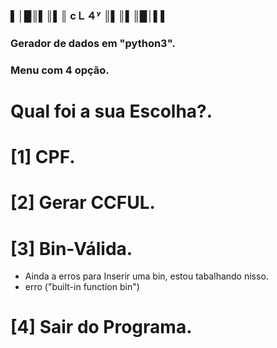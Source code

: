 ### ▌│█║▌║▌║ cＬ４ʸ ║▌║▌║█│▌▌
 

### Gerador de dados em "python3".  

### Menu com 4 opção.
# Qual foi a sua Escolha?.
# [1] CPF.
# [2] Gerar CCFUL.
# [3] Bin-Válida.
 - Ainda a erros para Inserir uma bin, estou tabalhando nisso.
 - erro ("built-in function bin")
# [4] Sair do Programa.
